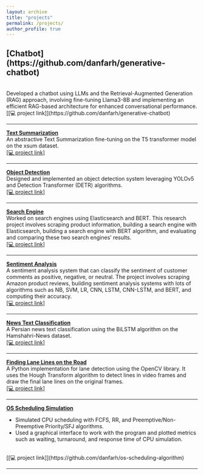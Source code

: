 ```yaml
---
layout: archive
title: "projects"
permalink: /projects/
author_profile: true
---
```


<!-- ################# -->
<h2>[Chatbot](https://github.com/danfarh/generative-chatbot)</h2> 
<br>
Developed a chatbot using LLMs and the Retrieval-Augmented Generation (RAG) approach, involving fine-tuning Llama3-8B and implementing an efficient RAG-based architecture for enhanced conversational performance. 
<br>
[[💻 project link]](https://github.com/danfarh/generative-chatbot)
<hr>
<!-- ################# -->


<!-- ################# -->
<b>[Text Summarization](https://github.com/danfarh/text-summarization)</b> 
<br>
An abstractive Text Summarization fine-tuning on the T5 transformer model on the xsum dataset.
<br>
[[💻 project link]](https://github.com/danfarh/text-summarization)
<hr>
<!-- ################# -->


<!-- ################# -->
<b>[Object Detection](https://github.com/danfarh/object-detection)</b> 
<br>
Designed and implemented an object detection system leveraging YOLOv5 and Detection Transformer (DETR) algorithms.
<br>
[[💻 project link]](https://github.com/danfarh/object-detection)
<hr>
<!-- ################# -->


<!-- ################# -->
<b>[Search Engine](https://github.com/danfarh/search-engine)</b> 
<br>
Worked on search engines using Elasticsearch and BERT. This research project involves scraping product information, building a search engine with Elasticsearch, building a search engine with BERT algorithm, and evaluating and comparing these two search engines’ results.
<br>
[[💻 project link]](https://github.com/danfarh/search-engine)
<hr>
<!-- ################# -->


<!-- ################# -->
<b>[Sentiment Analysis](https://github.com/danfarh/amazon-sentiment-analysis)</b> 
<br>
A sentiment analysis system that can classify the sentiment of customer comments as positive, negative, or neutral. The project involves scraping Amazon product reviews, building sentiment analysis systems with lots of algorithms such as NB, SVM, LR, CNN, LSTM, CNN-LSTM, and BERT, and computing their accuracy.
<br>
[[💻 project link]](https://github.com/danfarh/amazon-sentiment-analysis)
<hr>
<!-- ################# -->


<!-- ################# -->
<b>[News Text Classification](https://github.com/danfarh/news-classification)</b> 
<br>
A Persian news text classification using the BiLSTM algorithm on the Hamshahri-News dataset.
<br>
[[💻 project link]](https://github.com/danfarh/news-classification)
<hr>
<!-- ################# -->


<!-- ################# -->
<b>[Finding Lane Lines on the Road](https://github.com/danfarh/Finding-Lane-Lines-on-the-Road)</b> 
<br>
A Python implementation for lane detection using the OpenCV library. It uses the Hough Transform algorithm to detect lines in video frames and draw the final lane lines on the original frames.
<br>
[[💻 project link]](https://github.com/danfarh/Finding-Lane-Lines-on-the-Road)
<hr>
<!-- ################# -->


<!-- ################# -->
<b>[OS Scheduling Simulation](https://github.com/danfarh/os-scheduling-algorithm)</b> 
<br>
- Simulated CPU scheduling with FCFS, RR, and Preemptive/Non-Preemptive Priority/SFJ algorithms.
- Used a graphical interface to work with the program and plotted metrics such as waiting, turnaround, and response time of CPU simulation.
<br>
[[💻 project link]](https://github.com/danfarh/os-scheduling-algorithm)
<hr>
<!-- ################# -->

